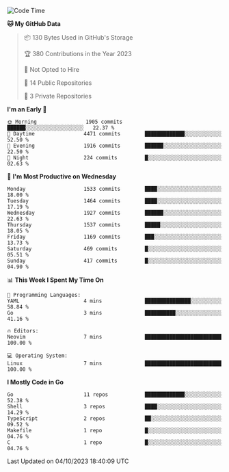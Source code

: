 <!--START_SECTION:waka-->
![Code Time](http://img.shields.io/badge/Code%20Time-154%20hrs%2010%20mins-blue)

**🐱 My GitHub Data** 

> 📦 130 Bytes Used in GitHub's Storage 
 > 
> 🏆 380 Contributions in the Year 2023
 > 
> 🚫 Not Opted to Hire
 > 
> 📜 14 Public Repositories 
 > 
> 🔑 3 Private Repositories 
 > 
**I'm an Early 🐤** 

```text
🌞 Morning                1905 commits        ██████░░░░░░░░░░░░░░░░░░░   22.37 % 
🌆 Daytime                4471 commits        █████████████░░░░░░░░░░░░   52.50 % 
🌃 Evening                1916 commits        ██████░░░░░░░░░░░░░░░░░░░   22.50 % 
🌙 Night                  224 commits         █░░░░░░░░░░░░░░░░░░░░░░░░   02.63 % 
```
📅 **I'm Most Productive on Wednesday** 

```text
Monday                   1533 commits        ████░░░░░░░░░░░░░░░░░░░░░   18.00 % 
Tuesday                  1464 commits        ████░░░░░░░░░░░░░░░░░░░░░   17.19 % 
Wednesday                1927 commits        ██████░░░░░░░░░░░░░░░░░░░   22.63 % 
Thursday                 1537 commits        █████░░░░░░░░░░░░░░░░░░░░   18.05 % 
Friday                   1169 commits        ███░░░░░░░░░░░░░░░░░░░░░░   13.73 % 
Saturday                 469 commits         █░░░░░░░░░░░░░░░░░░░░░░░░   05.51 % 
Sunday                   417 commits         █░░░░░░░░░░░░░░░░░░░░░░░░   04.90 % 
```


📊 **This Week I Spent My Time On** 

```text
💬 Programming Languages: 
YAML                     4 mins              ███████████████░░░░░░░░░░   58.84 % 
Go                       3 mins              ██████████░░░░░░░░░░░░░░░   41.16 % 

🔥 Editors: 
Neovim                   7 mins              █████████████████████████   100.00 % 

💻 Operating System: 
Linux                    7 mins              █████████████████████████   100.00 % 
```

**I Mostly Code in Go** 

```text
Go                       11 repos            █████████████░░░░░░░░░░░░   52.38 % 
Shell                    3 repos             ████░░░░░░░░░░░░░░░░░░░░░   14.29 % 
TypeScript               2 repos             ██░░░░░░░░░░░░░░░░░░░░░░░   09.52 % 
Makefile                 1 repo              █░░░░░░░░░░░░░░░░░░░░░░░░   04.76 % 
C                        1 repo              █░░░░░░░░░░░░░░░░░░░░░░░░   04.76 % 
```




 Last Updated on 04/10/2023 18:40:09 UTC
<!--END_SECTION:waka-->
